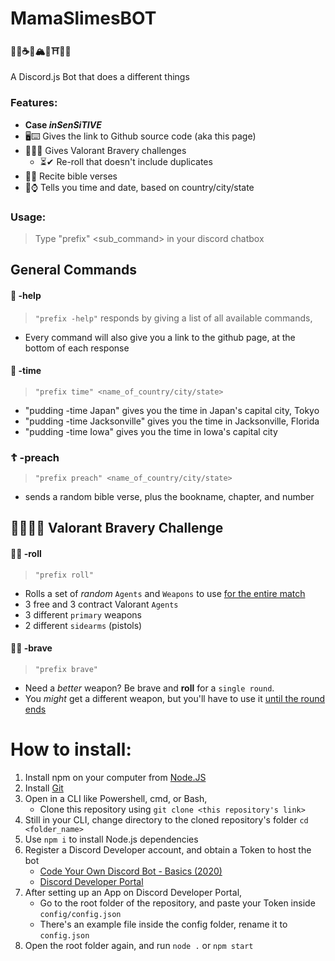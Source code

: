 # MamaSlimesBOT
#### 🍨🍦☕🥞🏔🌸⛩🎌🚅 
A Discord.js Bot that does a different things

### Features:
- **Case *inSenSiTIVE***
- 🖥⌨ Gives the link to Github source code (aka this page)
- 💂‍♂️🙏 Gives Valorant Bravery challenges
   - ⏳✔ Re-roll that doesn't include duplicates
- 🍞🙏 Recite bible verses
- 📆⌚ Tells you time and date, based on country/city/state

### Usage:
> Type "prefix" <command> <sub_command> in your discord chatbox

## General Commands
#### 🐙 **-help**
> `"prefix -help"` responds by giving a list of all available commands,
- Every command will also give you a link to the github page, at the bottom of each response

#### 📆 **-time**
> `"prefix time" <name_of_country/city/state>`
- "pudding -time Japan" gives you the time in Japan's capital city, Tokyo
- "pudding -time Jacksonville" gives you the time in Jacksonville, Florida
- "pudding -time Iowa" gives you the time in Iowa's capital city

### ☦ **-preach**
> `"prefix preach" <name_of_country/city/state>`
- sends a random bible verse, plus the bookname, chapter, and number

## 👮‍♂️💂‍♂️ Valorant Bravery Challenge
#### 🎲🥞 **-roll** 
> `"prefix roll"` 
- Rolls a set of *random* `Agents` and `Weapons` to use <ins>for the entire match</ins>
- 3 free and 3 contract Valorant `Agents`
- 3 different `primary` weapons 
- 2 different `sidearms` (pistols)
#### 🚒🔥 **-brave**
> `"prefix brave"` 
- Need a *better* weapon? Be brave and **roll** for a `single round`. 
- You *might* get a different weapon, but you'll have to use it <ins>until the round ends</ins>

# How to install:
1. Install npm on your computer from [Node.JS](https://nodejs.org/en/)
2. Install [Git](https://git-scm.com/)
3. Open in a CLI like Powershell, cmd, or Bash,
   - Clone this repository using `git clone <this repository's link>`
4. Still in your CLI, change directory to the cloned repository's folder `cd <folder_name>`
5. Use `npm i` to install Node.js dependencies 
6. Register a Discord Developer account, and obtain a Token to host the bot 
   - [Code Your Own Discord Bot - Basics (2020)](https://www.youtube.com/watch?reload=9&v=j_sD9udZnCk)
   - [Discord Developer Portal](https://discord.com/login?redirect_to=%2Fdevelopers%2Fapplications)
7. After setting up an App on Discord Developer Portal, 
   - Go to the root folder of the repository, and paste your Token inside `config/config.json`
   - There's an example file inside the config folder, rename it to `config.json`
8. Open the root folder again, and run `node .` or `npm start`
